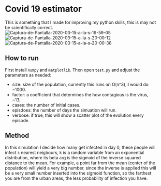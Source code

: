 # Covid 19 estimator

This is something that I made for improving my python skills, this is may not be scientifically correct.
<img src="https://i.ibb.co/n0bWqrX/Captura-de-Pantalla-2020-03-15-a-la-s-19-59-05.png" alt="Captura-de-Pantalla-2020-03-15-a-la-s-19-59-05" border="0" />
<img src="https://i.ibb.co/vYkg2c3/Captura-de-Pantalla-2020-03-15-a-la-s-20-00-12.png" alt="Captura-de-Pantalla-2020-03-15-a-la-s-20-00-12" border="0" />
<img src="https://i.ibb.co/YPrhj67/Captura-de-Pantalla-2020-03-15-a-la-s-20-00-38.png" alt="Captura-de-Pantalla-2020-03-15-a-la-s-20-00-38" border="0" />


## How to run

First install `numpy` and `matplotlib`. Then open `test.py` and adjust the parameters as needed:

* size: size of the population, currently this runs on O(n^3), I would do ~1000.
* factor: a coefficient that determines the how contagious is the virus, ~13.
* cases: the number of initial cases.
* episdoes: the number of days the simuation will run.
* verbose: if true, this will show a scatter plot of the evolution every episode.

## Method

In this simulation I decide how many get infected in day 0, these people will infect `k` nearest neigbours, k is a random variable from an exponential distribution, where its beta arg is the sigmoid of the inverse squared distance to the mean. For example, a point far from the mean (center of the population) will yield a very big number, since the inverse is applied this will be a very small number inserted into the sigmoid function, so the farthest you are from the urban areas, the less probability of infection you have.

